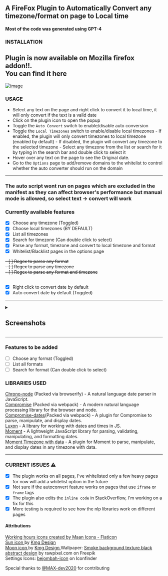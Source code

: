 ## A FireFox Plugin to Automatically Convert any timezone/format on page to Local time
#### Most of the code was generated using GPT-4 
### INSTALLATION

## Plugin is now available on Mozilla firefox addon!!. <br> You can find it here 

[![image](https://user-images.githubusercontent.com/36219488/230857192-3ddeabf3-12b8-4ce9-9776-5ffc5d9d57bd.png)](https://addons.mozilla.org/en-US/firefox/addon/time-sync/)

### USAGE

- Select any text on the page and right click to convert it to local time, it will only convert if the text is a valid date
- Click on the plugin icon to open the popup
- Toggle the `Auto Convert` switch to enable/disable auto conversion
- Toggle the `Local Timezones` switch to enable/disable local timezones
      - If enabled, the plugin will only convert timezones to local timezone (enabled by default)
      - If disabled, the plugin will convert any timezone to the selected timezone
            - Select any timezone from the list or search for it by typing in the search bar and double click to select it 
- Hover over any text on the page to see the Original date.
- Go to the `Options` page to add/remove domains to the whitelist to control whether the auto converter should run on the domain

----------

### The auto script wont run on pages which are excluded in the manifest as they can affect browser's performance but manual mode is allowed, so select text -> convert will work
### Currently available features

- [x] Choose any timezone (Toggled)
- [x] Choose local timezones (BY DEFAULT)
- [x] List all timezones
- [x] Search for timezone (Can double click to select)
- [x] Parse any format, timezone and convert to local timezone and format
- [x] Whitelist/Blacklist pages in the options page
<s>
- [ ] Regex to parse any format <br>
- [ ] Regex to parse any timezone <br>
- [ ] Regex to parse any format and timezone <br>
 </s><br>
 
- [x] Right click to convert date by default
- [x] Auto convert date by default (Toggled)

-------

<details><summary><h2>  Screenshots </h2> </summary>

![Screenshot_4](https://user-images.githubusercontent.com/36219488/230720230-3d9cb7c1-3cff-4af6-9cdf-80fb7cdc4d01.png)
### Auto Converted page, one can hover over the converted, underlined date to see original text
![Screenshot_5](https://user-images.githubusercontent.com/36219488/230720231-0002c1dc-e7b2-4f1b-be03-55d1d49a267f.png)
### Here is a mail before converted in a different format
![Screenshot_6](https://user-images.githubusercontent.com/36219488/230720233-75acb1d0-1ff9-4b60-b233-a85795e78f4a.png)
### The text is selected and when you right click, a drop down menu with the option to "Convert Date and time" is available
![Screenshot_7](https://user-images.githubusercontent.com/36219488/230720235-0e25d29d-33b8-416d-9f69-7a92539f35b9.png)
### Upon converting , one can hover over to see the original text
![Screenshot_8](https://user-images.githubusercontent.com/36219488/230720237-0bb36eb9-5892-46f8-af19-6a563a805873.png)
### Minimalist Menu
![Untitled](https://user-images.githubusercontent.com/36219488/230720318-6611b786-8d00-4611-bc71-9b1ab6dd3cbe.png)
### Search feature to find non local timezone, can be selected by double clicking
![image](https://user-images.githubusercontent.com/36219488/230972644-64202a24-dfd4-475d-a93c-b613738c272a.png)
### The plugin now allows users to add/remove domains to the whitelist
</details>

--------
### Features to be added

- [ ] Choose any format (Toggled)
- [ ] List all formats
- [ ] Search for format (Can double click to select)

### LIBRARIES USED

[Chrono-node](https://www.npmjs.com/package/chrono-node) (Packed via browserify) - A natural language date parser in JavaScript.<br>
[Compromise](https://www.npmjs.com/package/compromise) (Packed via webpack) - A modern natural language processing library for the browser and node.<br>
[Compromise-dates](https://www.npmjs.com/package/compromise-dates)(Packed via webpack) - A plugin for Compromise to parse, manipulate, and display dates.<br>
[Luxon](https://moment.github.io/luxon/) - A library for working with dates and times in JS.<br>
[Moment](https://momentjs.com/) - A lightweight JavaScript library for parsing, validating, manipulating, and formatting dates.<br>
[Moment Timezone with data](https://momentjs.com/timezone/) - A plugin for Moment to parse, manipulate, and display dates in any timezone with data.<br>

---

### CURRENT ISSUES :warning:

- [x] The plugin works on all pages, I've whitelisted only a few heavy pages for now will add a whitelist option in the future
- [x] Not sure if the autoconvert feature works on pages that use `iframe` or `frame` tags
- [x] The plugin also edits the `inline code` in StackOverflow, I'm working on a fix for this
- [x] More testing is required to see how the nlp libraries work on different pages

#### Attributions

<a href="https://www.flaticon.com/free-icons/working-hours" title="working hours icons">Working hours icons created by Maan Icons - Flaticon</a> 
<br> <a href="https://www.iconfinder.com/icons/9071418/sun_icon"> Sun icon </a> by <a href="https://www.iconfinder.com/icon-park">Kmg Design </a> 
<br> <a href="https://www.iconfinder.com/icons/9071456/moon_icon"> Moon icon </a> by <a href="https://www.iconfinder.com/icon-park">Kmg Design </a>
Wallpaper: [Smoke background texture black abstract design](https://www.freepik.com/free-photo/smoke-background-texture-black-abstract-design_17581044.htm#query=website%20background&position=13&from_view=search&track=ais) by rawpixel.com on Freepik <br>
Settings Icons: [bejombah-icon](https://www.iconfinder.com/bejombah-icon) on Iconfinder <br>

Special thanks to [@MAX-dev2020](https://github.com/MAX-dev2020) for contributing 
